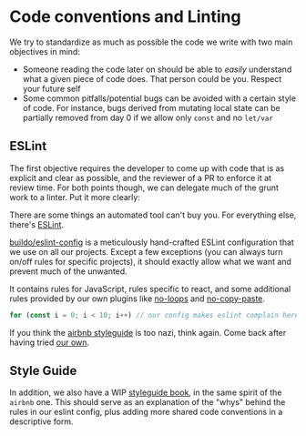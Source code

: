 # Code conventions and Linting

We try to standardize as much as possible the code we write with two main objectives in mind:
- Someone reading the code later on should be able to *easily* understand what a given piece of code does. That person could be you. Respect your future self
- Some common pitfalls/potential bugs can be avoided with a certain style of code. For instance, bugs derived from mutating local state can be partially removed from day 0 if we allow only `const` and no `let/var`


## ESLint

The first objective requires the developer to come up with code that is as explicit and clear as possible, and the reviewer of a PR to enforce it at review time. For both points though, we can delegate much of the grunt work to a linter. Put it more clearly:

There are some things an automated tool can't buy you. For everything else, there's [ESLint](https://github.com/eslint/eslint).

[buildo/eslint-config](https://github.com/buildo/eslint-config) is a meticulously hand-crafted ESLint configuration that we use on all our projects. Except a few exceptions (you can always turn on/off rules for specific projects), it should exactly allow what we want and prevent much of the unwanted.

It contains rules for JavaScript, rules specific to react, and some additional rules provided by our own plugins like [no-loops](https://github.com/buildo/eslint-plugin-no-loops) and [no-copy-paste](https://github.com/buildo/eslint-plugin-no-copy-paste-default-export).

```js
for (const i = 0; i < 10; i++) // our config makes eslint complain here!
```

If you think the [airbnb styleguide](https://github.com/airbnb/javascript) is too nazi, think again. Come back after having tried [our own](https://github.com/buildo/eslint-config).

## Style Guide

In addition, we also have a WIP [styleguide book](https://buildo.gitbooks.io/js-style-guide/content/guide/01.Types.html), in the same spirit of the `airbnb` one. This should serve as an explanation of the "whys" behind the rules in our eslint config, plus adding more shared code conventions in a descriptive form.
